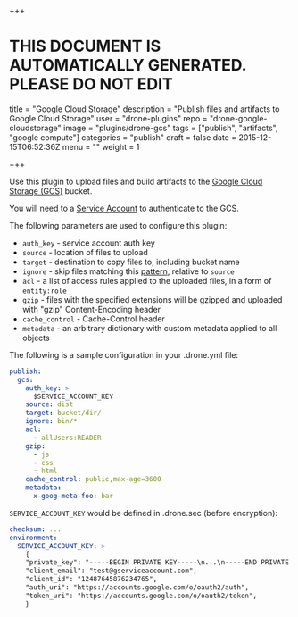 +++

# THIS DOCUMENT IS AUTOMATICALLY GENERATED. PLEASE DO NOT EDIT

title = "Google Cloud Storage"
description = "Publish files and artifacts to Google Cloud Storage"
user = "drone-plugins"
repo = "drone-google-cloudstorage"
image = "plugins/drone-gcs"
tags = ["publish", "artifacts", "google compute"]
categories = "publish"
draft = false
date = 2015-12-15T06:52:36Z
menu = ""
weight = 1

+++

Use this plugin to upload files and build artifacts
to the [Google Cloud Storage (GCS)](https://cloud.google.com/storage/) bucket.

You will need to a [Service Account](https://developers.google.com/console/help/new/#serviceaccounts)
to authenticate to the GCS.

The following parameters are used to configure this plugin:

* `auth_key` - service account auth key
* `source` - location of files to upload
* `target` - destination to copy files to, including bucket name
* `ignore` - skip files matching this [pattern](https://golang.org/pkg/path/filepath/#Match), relative to `source`
* `acl` - a list of access rules applied to the uploaded files, in a form of `entity:role`
* `gzip` - files with the specified extensions will be gzipped and uploaded with "gzip" Content-Encoding header
* `cache_control` - Cache-Control header
* `metadata` - an arbitrary dictionary with custom metadata applied to all objects

The following is a sample configuration in your .drone.yml file:

```yaml
publish:
  gcs:
    auth_key: >
      $SERVICE_ACCOUNT_KEY
    source: dist
    target: bucket/dir/
    ignore: bin/*
    acl:
      - allUsers:READER
    gzip:
      - js
      - css
      - html
    cache_control: public,max-age=3600
    metadata:
      x-goog-meta-foo: bar
```

`SERVICE_ACCOUNT_KEY` would be defined in .drone.sec (before encryption):

```yaml
checksum: ...
environment:
  SERVICE_ACCOUNT_KEY: >
    {
    "private_key": "-----BEGIN PRIVATE KEY-----\n...\n-----END PRIVATE KEY-----\n",
    "client_email": "test@gserviceaccount.com",
    "client_id": "12487645876234765",
    "auth_uri": "https://accounts.google.com/o/oauth2/auth",
    "token_uri": "https://accounts.google.com/o/oauth2/token",
    }
```

